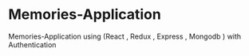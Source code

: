 # Memories-Application
Memories-Application using (React ,  Redux ,  Express , Mongodb ) with Authentication
